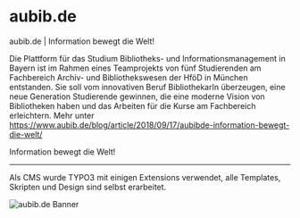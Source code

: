 # aubib.de
aubib.de | Information bewegt die Welt!

Die Plattform für das Studium Bibliotheks- und Informationsmanagement in Bayern ist im Rahmen eines Teamprojekts von fünf Studierenden am Fachbereich Archiv- und Bibliothekswesen der HföD in München entstanden. Sie soll vom innovativen Beruf BibliothekarIn überzeugen, eine neue Generation Studierende gewinnen, die eine moderne Vision von Bibliotheken haben und das Arbeiten für die Kurse am Fachbereich erleichtern.
Mehr unter https://www.aubib.de/blog/article/2018/09/17/aubibde-information-bewegt-die-welt/ 

Information bewegt die Welt!



___________________________________________________________

Als CMS wurde TYPO3 mit einigen Extensions verwendet, 
alle Templates, Skripten und Design sind selbst erarbeitet.



![aubib.de Banner](https://www.aubib.de/fileadmin/Template/resources/public/img/logo/download/aubib_Banner_500x1500.png)
